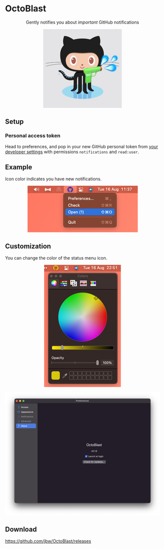 # OctoBlast

<p align="center">
Gently notifies you about <i>important</i> GitHub notifications
</p>

<p align="center">
  <img src="docs/images/icon.png" />
</p>

## Setup

### Personal access token

Head to preferences, and pop in your new GitHub personal token from [your developer settings](https://github.com/settings/tokens) with permissions `notifications` and `read:user`.

## Example

Icon color indicates you have new notifications.

<p align="center">
  <img src="docs/images/example.png" />
</p>

## Customization

You can change the color of the status menu icon.

<p align="center">
  <img src="docs/images/example2.png" />
</p>

<p align="center">
  <img src="docs/images/prefs-about.png" />
</p>

## Download

https://github.com/jbw/OctoBlast/releases

